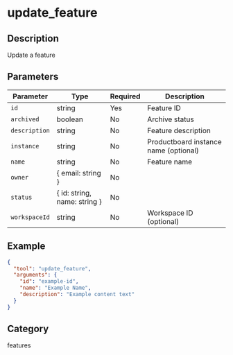 # update_feature

## Description
Update a feature

## Parameters

| Parameter | Type | Required | Description |
|-----------|------|----------|-------------|
| `id` | string | Yes | Feature ID |
| `archived` | boolean | No | Archive status |
| `description` | string | No | Feature description |
| `instance` | string | No | Productboard instance name (optional) |
| `name` | string | No | Feature name |
| `owner` | { email: string } | No |  |
| `status` | { id: string, name: string } | No |  |
| `workspaceId` | string | No | Workspace ID (optional) |

## Example

```json
{
  "tool": "update_feature",
  "arguments": {
    "id": "example-id",
    "name": "Example Name",
    "description": "Example content text"
  }
}
```

## Category
features

